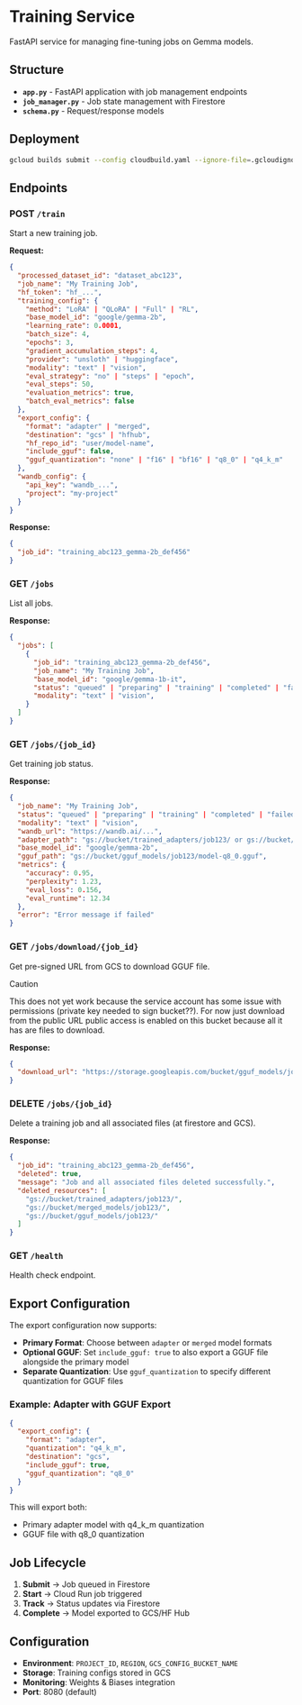 # Training Service

FastAPI service for managing fine-tuning jobs on Gemma models.

## Structure

- **`app.py`** - FastAPI application with job management endpoints
- **`job_manager.py`** - Job state management with Firestore
- **`schema.py`** - Request/response models

## Deployment

```bash
gcloud builds submit --config cloudbuild.yaml --ignore-file=.gcloudignore
```

## Endpoints

### POST `/train`

Start a new training job.

**Request:**

```json
{
  "processed_dataset_id": "dataset_abc123",
  "job_name": "My Training Job",
  "hf_token": "hf_...",
  "training_config": {
    "method": "LoRA" | "QLoRA" | "Full" | "RL",
    "base_model_id": "google/gemma-2b",
    "learning_rate": 0.0001,
    "batch_size": 4,
    "epochs": 3,
    "gradient_accumulation_steps": 4,
    "provider": "unsloth" | "huggingface",
    "modality": "text" | "vision",
    "eval_strategy": "no" | "steps" | "epoch",
    "eval_steps": 50,
    "evaluation_metrics": true,
    "batch_eval_metrics": false
  },
  "export_config": {
    "format": "adapter" | "merged",
    "destination": "gcs" | "hfhub",
    "hf_repo_id": "user/model-name",
    "include_gguf": false,
    "gguf_quantization": "none" | "f16" | "bf16" | "q8_0" | "q4_k_m"
  },
  "wandb_config": {
    "api_key": "wandb_...",
    "project": "my-project"
  }
}
```

**Response:**

```json
{
  "job_id": "training_abc123_gemma-2b_def456"
}
```

### GET `/jobs`

List all jobs.

**Response:**

```json
{
  "jobs": [
    {
      "job_id": "training_abc123_gemma-2b_def456",
      "job_name": "My Training Job",
      "base_model_id": "google/gemma-1b-it",
      "status": "queued" | "preparing" | "training" | "completed" | "failed" | "unknown",
      "modality": "text" | "vision",
    }
  ]
}
```

### GET `/jobs/{job_id}`

Get training job status.

**Response:**

```json
{
  "job_name": "My Training Job",
  "status": "queued" | "preparing" | "training" | "completed" | "failed",
  "modality": "text" | "vision",
  "wandb_url": "https://wandb.ai/...",
  "adapter_path": "gs://bucket/trained_adapters/job123/ or gs://bucket/merged_models/job123/",
  "base_model_id": "google/gemma-2b",
  "gguf_path": "gs://bucket/gguf_models/job123/model-q8_0.gguf",
  "metrics": {
    "accuracy": 0.95,
    "perplexity": 1.23,
    "eval_loss": 0.156,
    "eval_runtime": 12.34
  },
  "error": "Error message if failed"
}
```

### GET `/jobs/download/{job_id}`

Get pre-signed URL from GCS to download GGUF file.

> [!CAUTION]
> This does not yet work because the service account has some issue with permissions (private key needed to sign bucket??). For now just download from the public URL public access is enabled on this bucket because all it has are files to download.

**Response:**

```json
{
  "download_url": "https://storage.googleapis.com/bucket/gguf_models/job123/model-q8_0.gguf?..."
}
```

### DELETE `/jobs/{job_id}`

Delete a training job and all associated files (at firestore and GCS).

**Response:**

```json
{
  "job_id": "training_abc123_gemma-2b_def456",
  "deleted": true,
  "message": "Job and all associated files deleted successfully.",
  "deleted_resources": [
    "gs://bucket/trained_adapters/job123/",
    "gs://bucket/merged_models/job123/",
    "gs://bucket/gguf_models/job123/"
  ]
}
```

### GET `/health`

Health check endpoint.

## Export Configuration

The export configuration now supports:

- **Primary Format**: Choose between `adapter` or `merged` model formats
- **Optional GGUF**: Set `include_gguf: true` to also export a GGUF file alongside the primary model
- **Separate Quantization**: Use `gguf_quantization` to specify different quantization for GGUF files

### Example: Adapter with GGUF Export

```json
{
  "export_config": {
    "format": "adapter",
    "quantization": "q4_k_m",
    "destination": "gcs",
    "include_gguf": true,
    "gguf_quantization": "q8_0"
  }
}
```

This will export both:

- Primary adapter model with q4_k_m quantization
- GGUF file with q8_0 quantization

## Job Lifecycle

1. **Submit** → Job queued in Firestore
2. **Start** → Cloud Run job triggered
3. **Track** → Status updates via Firestore
4. **Complete** → Model exported to GCS/HF Hub

## Configuration

- **Environment**: `PROJECT_ID`, `REGION`, `GCS_CONFIG_BUCKET_NAME`
- **Storage**: Training configs stored in GCS
- **Monitoring**: Weights & Biases integration
- **Port**: 8080 (default)
